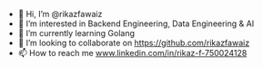 - 👋 Hi, I’m @rikazfawaiz
- 👀 I’m interested in Backend Engineering, Data Engineering & AI
- 🌱 I’m currently learning Golang
- 💞️ I’m looking to collaborate on https://github.com/rikazfawaiz
- 📫 How to reach me www.linkedin.com/in/rikaz-f-750024128

<!---
rikazfawaiz/rikazfawaiz is a ✨ special ✨ repository because its `README.md` (this file) appears on your GitHub profile.
You can click the Preview link to take a look at your changes.
--->
